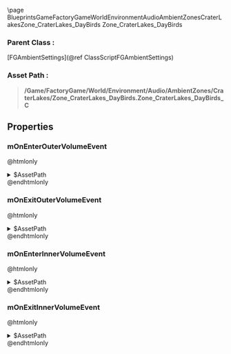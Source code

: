 \page BlueprintsGameFactoryGameWorldEnvironmentAudioAmbientZonesCraterLakesZone_CraterLakes_DayBirds Zone_CraterLakes_DayBirds
### Parent Class :
[FGAmbientSettings](@ref ClassScriptFGAmbientSettings)
### Asset Path :
<b><blockquote>/Game/FactoryGame/World/Environment/Audio/AmbientZones/CraterLakes/Zone_CraterLakes_DayBirds.Zone_CraterLakes_DayBirds_C</blockquote></b>
## Properties

### mOnEnterOuterVolumeEvent
@htmlonly
<details>
 <summary>$AssetPath</summary>
<b><a href="_blueprints_game_factory_game_world_environment_audio_ambient_zones_crater_lakes_play__zone__crater_lakes__day_birds__mono__outer.html"><blockquote>Play_Zone_CraterLakes_DayBirds_Mono_Outer</blockquote></a></b>
</details>
@endhtmlonly

### mOnExitOuterVolumeEvent
@htmlonly
<details>
 <summary>$AssetPath</summary>
<b><a href="_blueprints_game_factory_game_world_environment_audio_ambient_zones_crater_lakes_stop__zone__crater_lakes__day_birds__mono__outer.html"><blockquote>Stop_Zone_CraterLakes_DayBirds_Mono_Outer</blockquote></a></b>
</details>
@endhtmlonly

### mOnEnterInnerVolumeEvent
@htmlonly
<details>
 <summary>$AssetPath</summary>
<b><a href="_blueprints_game_factory_game_world_environment_audio_ambient_zones_crater_lakes_play__zone__crater_lakes__day_birds__quad.html"><blockquote>Play_Zone_CraterLakes_DayBirds_Quad</blockquote></a></b>
</details>
@endhtmlonly

### mOnExitInnerVolumeEvent
@htmlonly
<details>
 <summary>$AssetPath</summary>
<b><a href="_blueprints_game_factory_game_world_environment_audio_ambient_zones_crater_lakes_stop__zone__crater_lakes__day_birds__quad.html"><blockquote>Stop_Zone_CraterLakes_DayBirds_Quad</blockquote></a></b>
</details>
@endhtmlonly

